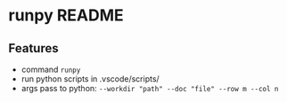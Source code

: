 # runpy README


## Features

- command `runpy`
- run python scripts in .vscode/scripts/
- args pass to python: `--workdir "path" --doc "file" --row m --col n`